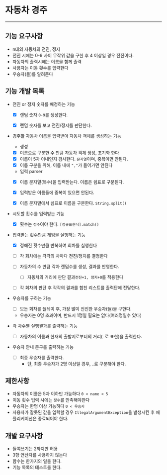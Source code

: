 # 자동차 경주

-----
## 기능 요구사항
- n대의 자동차의 전진, 정지
- 전진 시에는 0-9 사이 무작위 값을 구한 후 4 이상일 경우 전진이다.
- 자동차의 출력시에는 이름을 함께 출력
- 사용자는 이동 횟수를 입력한다
- 우승자(들)를 알려준다

## 기능 개발 목록
- 전진 or 정지 숫자를 배정하는 기능
  - [x] 랜덤 숫자 ```0-9```를 생성한다.
  - [x] 랜덤 숫자를 보고 전진/정지를 판단한다.
  

- 경주할 자동차 이름을 입력받아 자동차 객체를 생성하는 기능
  - 생성
  - [x] 이름으로 구분한 수 만큼 자동차 객체 생성, 초기화 한다
  - [x] 이름이 5자 이내인지 검사한다. ```문자열```이며, 중복이면 안된다.
  - [x] 이름 구분을 위해, 이름 내에 ```","```가 들어가면 안된다
  - 입력 parser
  - [x] 이름 문자열(복수)을 입력받는다. 이름은 쉼표로 구분된다.
  - [x] 입력받은 이름들에 중복이 있으면 안된다.
  - [x] 이름 문자열에서 쉼표로 이름을 구분한다. ```String.split()```
    

- 시도할 횟수를 입력받는 기능
  - [x] 횟수는 ```정수```여야 한다. ```[정규표현식].match()```


- 입력받는 횟수만큼 게임을 실행하는 기능
  - [x] 정해진 횟수만큼 반복하여 회차를 실행한다
  - [ ] 각 회차에는 각각의 차마다 전진/정지를 결정한다
  - [ ] 자동차의 수 만큼 각자 랜덤수를 생성, 결과를 반영한다.
    - [ ] 자동차의 거리에 판단 결과```전진+1, 정지+0```를 적용한다
  - [ ] 각 회차의 판단 후 각각의 결과를 합친 리스트를 출력단에 전달한다.


- 우승자를 구하는 기능
  - [ ] 모든 회차를 플레이 후, 가장 많이 전진한 우승자(들)을 구한다.
  - 우승자는 0명 초과이며, 반드시 1명일 필요는 없다(여러명일수 있다)


- 각 차수별 실행결과를 출력하는 기능
  - [ ] 자동차의 이름과 현재의 출발지로부터의 거리(```-```로 표현)을 출력한다.


- 우승자 안내 문구를 출력하는 기능
  - [ ] 최종 우승자를 출력한다.
    - 단, 최종 우승자가 2명 이상일 경우, ```,```로 구분해야 한다.


## 제한사항
- 자동차의 이름은 5자 이하만 가능하다 ```0 < name < 5```
- 이동 횟수 입력 시에는 ```정수```를 만족해야한다 
- 우승자는 한명 이상 가능하다 ```0 < 우승자 ```
- 사용자가 잘못된 값을 입력할 경우 ```IllegalArgumentException```을 발생시킨 후 애플리케이션은 종료되어야 한다.

## 개발 요구사항
- 들여쓰기는 2까지만 허용
- 3항 연산자를 사용하지 않는다
- 함수는 한가지의 일을 한다.
- 기능 목록의 테스트를 한다.
